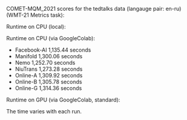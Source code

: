 COMET-MQM_2021 scores for the tedtalks data (langauge pair: en-ru)(WMT-21 Metrics task):

Runtime on CPU (local):

Runtime on CPU (via GoogleColab):

- Facebook-AI 1,135.44 seconds
- Manifold 1,300.06 seconds
- Nemo 1,252.70 seconds
- NiuTrans 1,273.28 seconds
- Online-A 1,309.92 seconds
- Online-B 1,305.78 seconds
- Online-G 1,314.36 seconds

Runtime on GPU (via GoogleColab, standard):

The time varies with each run.
